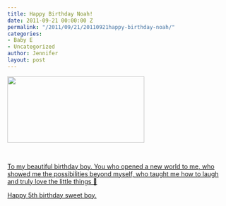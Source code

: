 ```yaml
---
title: Happy Birthday Noah!
date: 2011-09-21 00:00:00 Z
permalink: "/2011/09/21/20110921happy-birthday-noah/"
categories:
- Baby E
- Uncategorized
author: Jennifer
layout: post
---
```


[<img title="IMG_0547" height="150" alt="" width="310" class="alignnone size-thumbnail wp-image-964" src="http://static.squarespace.com/static/50db6bb3e4b015296cd43789/50dfa5b1e4b0dc6320e0b5ea/50dfa5b3e4b0dc6320e0b81f/1296311085000/?format=original" />](http://www.flickr.com/photos/jenniferandJennifers_photos/sets/72157627666283253/)

&nbsp;

[To my beautiful birthday boy. You who opened a new world to me, who showed me the possibilities beyond myself, who taught me how to laugh and truly love the little things 🙂](http://www.flickr.com/photos/jenniferandJennifers_photos/sets/72157627666283253/)

[Happy 5th birthday sweet boy.](http://www.flickr.com/photos/jenniferandJennifers_photos/sets/72157627666283253/)

&nbsp;
